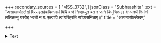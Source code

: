 +++
secondary_sources = [ "MSS_3732",]
jsonClass = "Subhaashita"
text = "असामान्योल्लेखं विरसहतहेवाकिनमलं विधिं वन्दे निन्दाम्युत बत न जाने किमुचितम्।  \nअनर्घं निर्माणं ललिततनु यस्येह भवती न यः कृत्वापि त्वां परिहरति सर्गव्यसनिताम्॥"
title = "असामान्योल्लेखम्"

+++

<details><summary>Text</summary>

असामान्योल्लेखं विरसहतहेवाकिनमलं विधिं वन्दे निन्दाम्युत बत न जाने किमुचितम्।  
अनर्घं निर्माणं ललिततनु यस्येह भवती न यः कृत्वापि त्वां परिहरति सर्गव्यसनिताम्॥
</details>
